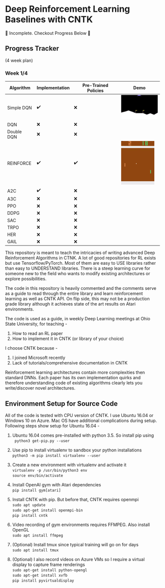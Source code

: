 # Deep Reinforcement Learning Baselines with CNTK

🔴 Incomplete. Checkout Progress Below 🔴

## Progress Tracker 
(4 week plan)
### Week 1/4
| Algorithm   | Implementation | Pre-Trained Policies | Demo             |
| ----------- | -------------- | -------------------- |------------------|
| Simple DQN  | ✔️             | ❌                  | ![](core/media/lunarlander_ram_dqn_demo.gif)                |
| DQN         | ❌             | ❌                  |                  |
| Double DQN  | ❌             | ❌                  |                  |
| REINFORCE   | ✔️             | ✔️                  | ![](core/media/pong_reinforce_demo.gif) |
| A2C         | ✔️             | ❌                  |                  |
| A3C         | ❌             | ❌                  |                  |
| PPO         | ❌             | ❌                  |                  |
| DDPG        | ❌             | ❌                  |                  |
| SAC         | ❌             | ❌                  |                  |
| TRPO        | ❌             | ❌                  |                  |
| HER         | ❌             | ❌                  |                  |
| GAIL        | ❌             | ❌                  |                  |

This repository is meant to teach the intricacies of writing advanced Deep Reinforcement Algorithms in CTNK. A lot of good repositories for RL exists but use Tensorflow/PyTorch. Most of them are easy to USE libraries rather than easy to UNDERSTAND libraries. There is a steep learning curve for someone new to the field who wants to modify existing architectures or explore possibilities.

The code in this repository is heavily commented and the comments serve as a guide to read through the entire library and learn reinforcement learning as well as CNTK API. On flip side, this may not be a production grade library although it achieves state of the art results on Atari environments.

The code is used as a guide, in weekly Deep Learning meetings at Ohio State University, for teaching -

1. How to read an RL paper
2. How to implement it in CNTK (or library of your choice)

I choose CNTK because -
1. I joined Microsoft recently
2. Lack of tutorials/comprehensive documentation in CNTK

Reinforcement learning architectures contain more complexities then standard DNNs. Each paper has its own implementation quirks and therefore understanding code of existing algorithms clearly lets you write/discover novel architectures.

## Environment Setup for Source Code
All of the code is tested with CPU version of CNTK. I use Ubuntu 16.04 or Windows 10 on Azure. Mac OS have additional complications during setup. Following steps show setup for Ubuntu 16.04 -

1. Ubuntu 16.04 comes pre-installed with python 3.5. So install pip using  
``` python3 get-pip.py --user```  
2. Use pip to install virtualenv to sandbox your python installations  
```python3 -m pip install virtualenv --user```  

3. Create a new environment with virtualenv and activate it  
```virtualenv -p /usr/bin/python3 env```  
```source env/bin/activate```  
4. Install OpenAI gym with Atari dependencies  
```pip install gym[atari]```  
5. Install CNTK with pip. But before that, CNTK requires openmpi  
```sudo apt update```  
```sudo apt-get install openmpi-bin```  
```pip install cntk```  
6. Video recording of gym environments requires FFMPEG. Also install OpenGL  
```sudo apt install ffmpeg```  
7. (Optional) Install tmux since typical training will go on for days  
```sudo apt install tmux```  
8. (Optional) I also record videos on Azure VMs so I require a virtual display to capture frame renderings  
```sudo apt-get install python-opengl```  
```sudo apt-get install xvfb```  
```pip install pyvirtualdisplay```  

